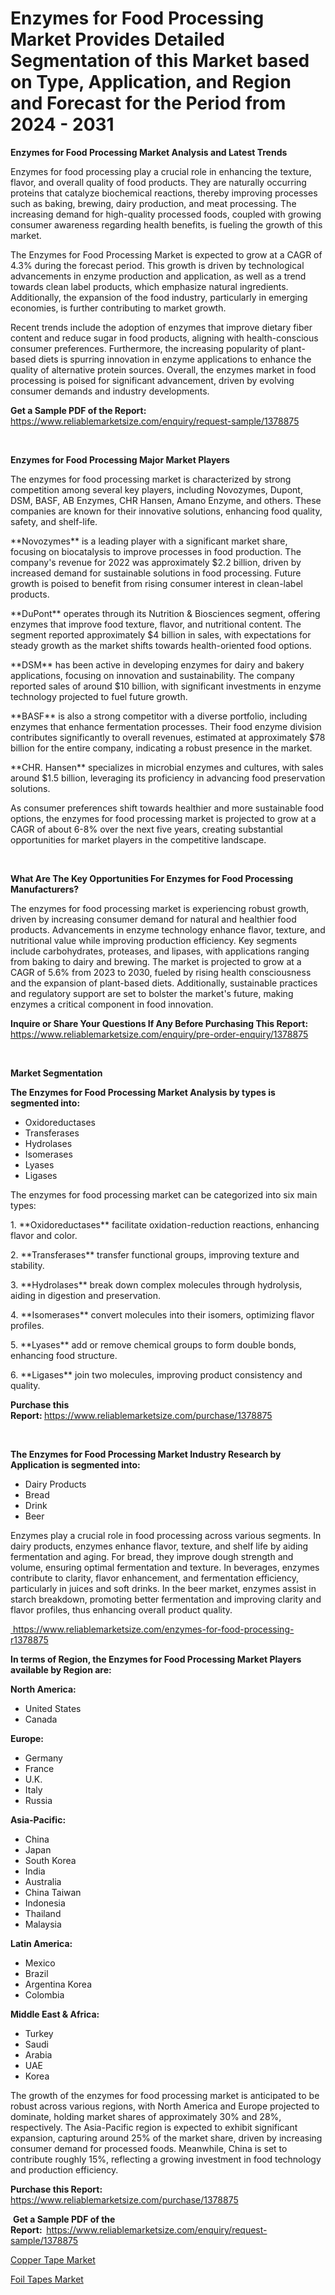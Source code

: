<p><h1>Enzymes for Food Processing Market Provides Detailed Segmentation of this Market based on Type, Application, and Region and Forecast for the Period from 2024 - 2031</h1></p><p><strong>Enzymes for Food Processing Market Analysis and Latest Trends</strong></p>
<p><p>Enzymes for food processing play a crucial role in enhancing the texture, flavor, and overall quality of food products. They are naturally occurring proteins that catalyze biochemical reactions, thereby improving processes such as baking, brewing, dairy production, and meat processing. The increasing demand for high-quality processed foods, coupled with growing consumer awareness regarding health benefits, is fueling the growth of this market.</p><p>The Enzymes for Food Processing Market is expected to grow at a CAGR of 4.3% during the forecast period. This growth is driven by technological advancements in enzyme production and application, as well as a trend towards clean label products, which emphasize natural ingredients. Additionally, the expansion of the food industry, particularly in emerging economies, is further contributing to market growth. </p><p>Recent trends include the adoption of enzymes that improve dietary fiber content and reduce sugar in food products, aligning with health-conscious consumer preferences. Furthermore, the increasing popularity of plant-based diets is spurring innovation in enzyme applications to enhance the quality of alternative protein sources. Overall, the enzymes market in food processing is poised for significant advancement, driven by evolving consumer demands and industry developments.</p></p>
<p><strong>Get a Sample PDF of the Report:&nbsp;</strong> <a href="https://www.reliablemarketsize.com/enquiry/request-sample/1378875?utm_campaign=1133&utm_medium=2&utm_source=Github&utm_content=ia&utm_term=07112024&utm_id=enzymes-for-food-processing">https://www.reliablemarketsize.com/enquiry/request-sample/1378875</a></p>
<p>&nbsp;</p>
<p><strong>Enzymes for Food Processing Major Market Players</strong></p>
<p><p>The enzymes for food processing market is characterized by strong competition among several key players, including Novozymes, Dupont, DSM, BASF, AB Enzymes, CHR Hansen, Amano Enzyme, and others. These companies are known for their innovative solutions, enhancing food quality, safety, and shelf-life.</p><p>**Novozymes** is a leading player with a significant market share, focusing on biocatalysis to improve processes in food production. The company's revenue for 2022 was approximately $2.2 billion, driven by increased demand for sustainable solutions in food processing. Future growth is poised to benefit from rising consumer interest in clean-label products.</p><p>**DuPont** operates through its Nutrition & Biosciences segment, offering enzymes that improve food texture, flavor, and nutritional content. The segment reported approximately $4 billion in sales, with expectations for steady growth as the market shifts towards health-oriented food options.</p><p>**DSM** has been active in developing enzymes for dairy and bakery applications, focusing on innovation and sustainability. The company reported sales of around $10 billion, with significant investments in enzyme technology projected to fuel future growth.</p><p>**BASF** is also a strong competitor with a diverse portfolio, including enzymes that enhance fermentation processes. Their food enzyme division contributes significantly to overall revenues, estimated at approximately $78 billion for the entire company, indicating a robust presence in the market.</p><p>**CHR. Hansen** specializes in microbial enzymes and cultures, with sales around $1.5 billion, leveraging its proficiency in advancing food preservation solutions.</p><p>As consumer preferences shift towards healthier and more sustainable food options, the enzymes for food processing market is projected to grow at a CAGR of about 6-8% over the next five years, creating substantial opportunities for market players in the competitive landscape.</p></p>
<p>&nbsp;</p>
<p><strong>What Are The Key Opportunities For Enzymes for Food Processing Manufacturers?</strong></p>
<p><p>The enzymes for food processing market is experiencing robust growth, driven by increasing consumer demand for natural and healthier food products. Advancements in enzyme technology enhance flavor, texture, and nutritional value while improving production efficiency. Key segments include carbohydrates, proteases, and lipases, with applications ranging from baking to dairy and brewing. The market is projected to grow at a CAGR of 5.6% from 2023 to 2030, fueled by rising health consciousness and the expansion of plant-based diets. Additionally, sustainable practices and regulatory support are set to bolster the market's future, making enzymes a critical component in food innovation.</p></p>
<p><strong>Inquire or Share Your Questions If Any Before Purchasing This Report:</strong> <a href="https://www.reliablemarketsize.com/enquiry/pre-order-enquiry/1378875?utm_campaign=1133&utm_medium=2&utm_source=Github&utm_content=ia&utm_term=07112024&utm_id=enzymes-for-food-processing">https://www.reliablemarketsize.com/enquiry/pre-order-enquiry/1378875</a></p>
<p>&nbsp;</p>
<p><strong>Market Segmentation</strong></p>
<p><strong>The Enzymes for Food Processing Market Analysis by types is segmented into:</strong></p>
<p><ul><li>Oxidoreductases</li><li>Transferases</li><li>Hydrolases</li><li>Isomerases</li><li>Lyases</li><li>Ligases</li></ul></p>
<p><p>The enzymes for food processing market can be categorized into six main types: </p><p>1. **Oxidoreductases** facilitate oxidation-reduction reactions, enhancing flavor and color.</p><p>2. **Transferases** transfer functional groups, improving texture and stability.</p><p>3. **Hydrolases** break down complex molecules through hydrolysis, aiding in digestion and preservation.</p><p>4. **Isomerases** convert molecules into their isomers, optimizing flavor profiles.</p><p>5. **Lyases** add or remove chemical groups to form double bonds, enhancing food structure.</p><p>6. **Ligases** join two molecules, improving product consistency and quality.</p></p>
<p><strong>Purchase this Report:&nbsp;</strong><a href="https://www.reliablemarketsize.com/purchase/1378875?utm_campaign=1133&utm_medium=2&utm_source=Github&utm_content=ia&utm_term=07112024&utm_id=enzymes-for-food-processing">https://www.reliablemarketsize.com/purchase/1378875</a></p>
<p>&nbsp;</p>
<p><strong>The Enzymes for Food Processing Market Industry Research by Application is segmented into:</strong></p>
<p><ul><li>Dairy Products</li><li>Bread</li><li>Drink</li><li>Beer</li></ul></p>
<p><p>Enzymes play a crucial role in food processing across various segments. In dairy products, enzymes enhance flavor, texture, and shelf life by aiding fermentation and aging. For bread, they improve dough strength and volume, ensuring optimal fermentation and texture. In beverages, enzymes contribute to clarity, flavor enhancement, and fermentation efficiency, particularly in juices and soft drinks. In the beer market, enzymes assist in starch breakdown, promoting better fermentation and improving clarity and flavor profiles, thus enhancing overall product quality.</p></p>
<p><a href="https://www.reliablemarketsize.com/enzymes-for-food-processing-r1378875?utm_campaign=1133&utm_medium=2&utm_source=Github&utm_content=ia&utm_term=07112024&utm_id=enzymes-for-food-processing">&nbsp;https://www.reliablemarketsize.com/enzymes-for-food-processing-r1378875</a></p>
<p><strong>In terms of Region, the Enzymes for Food Processing Market Players available by Region are:</strong></p>
<p>
    <p> <strong> North America: </strong>
        <ul>
            <li>United States</li>
            <li>Canada</li>
        </ul>
        </p> 
    <p> <strong> Europe: </strong>
        <ul>
            <li>Germany</li>
            <li>France</li>
            <li>U.K.</li>
            <li>Italy</li>
            <li>Russia</li>
        </ul>
        </p> 
    <p> <strong> Asia-Pacific: </strong>
        <ul>
            <li>China</li>
            <li>Japan</li>
            <li>South Korea</li>
            <li>India</li>
            <li>Australia</li>
            <li>China Taiwan</li>
            <li>Indonesia</li>
            <li>Thailand</li>
            <li>Malaysia</li>
        </ul>
        </p> 
    <p> <strong> Latin America: </strong>
        <ul>
            <li>Mexico</li>
            <li>Brazil</li>
            <li>Argentina Korea</li>
            <li>Colombia</li>
        </ul>
        </p> 
    <p> <strong> Middle East & Africa: </strong>
        <ul>
            <li>Turkey</li>
            <li>Saudi</li>
            <li>Arabia</li>
            <li>UAE</li>
            <li>Korea</li>
        </ul>
    </p>
    </p>
<p><p>The growth of the enzymes for food processing market is anticipated to be robust across various regions, with North America and Europe projected to dominate, holding market shares of approximately 30% and 28%, respectively. The Asia-Pacific region is expected to exhibit significant expansion, capturing around 25% of the market share, driven by increasing consumer demand for processed foods. Meanwhile, China is set to contribute roughly 15%, reflecting a growing investment in food technology and production efficiency.</p></p>
<p><strong>Purchase this Report: </strong><a href="https://www.reliablemarketsize.com/purchase/1378875?utm_campaign=1133&utm_medium=2&utm_source=Github&utm_content=ia&utm_term=07112024&utm_id=enzymes-for-food-processing">https://www.reliablemarketsize.com/purchase/1378875</a></p>
<p>&nbsp;<strong>Get a Sample PDF of the Report:&nbsp;&nbsp;</strong><a href="https://www.reliablemarketsize.com/enquiry/request-sample/1378875?utm_campaign=1133&utm_medium=2&utm_source=Github&utm_content=ia&utm_term=07112024&utm_id=enzymes-for-food-processing">https://www.reliablemarketsize.com/enquiry/request-sample/1378875</a></p>
<p><strong></strong></p>
<p><p><a href="https://github.com/rosalee3esue/Market-Research-Report-List-1/blob/main/copper-tape-market.md?utm_campaign=1133&utm_medium=2&utm_source=Github&utm_content=ia&utm_term=07112024&utm_id=enzymes-for-food-processing">Copper Tape Market</a></p><p><a href="https://github.com/WillieWoodard/Market-Research-Report-List-6/blob/main/foil-tapes-market.md?utm_campaign=1133&utm_medium=2&utm_source=Github&utm_content=ia&utm_term=07112024&utm_id=enzymes-for-food-processing">Foil Tapes Market</a></p></p>